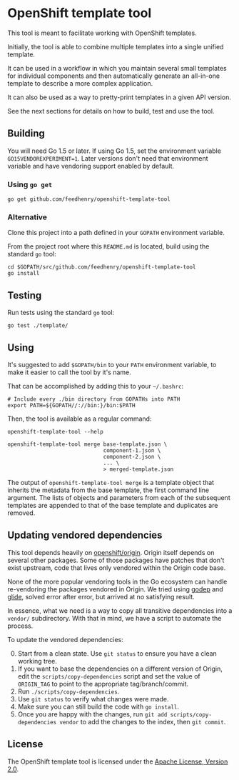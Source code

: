 # OpenShift template tool

This tool is meant to facilitate working with OpenShift templates.

Initially, the tool is able to combine multiple templates into a single unified
template.

It can be used in a workflow in which you maintain several small templates for
individual components and then automatically generate an all-in-one template to
describe a more complex application.

It can also be used as a way to pretty-print templates in a given API version.

See the next sections for details on how to build, test and use the tool.

## Building

You will need Go 1.5 or later. If using Go 1.5, set the environment variable
`GO15VENDOREXPERIMENT=1`. Later versions don't need that environment variable
and have vendoring support enabled by default.

### Using `go get`

```
go get github.com/feedhenry/openshift-template-tool
```

### Alternative

Clone this project into a path defined in your `GOPATH` environment variable.

From the project root where this `README.md` is located, build using the
standard `go` tool:

```
cd $GOPATH/src/github.com/feedhenry/openshift-template-tool
go install
```

## Testing

Run tests using the standard `go` tool:

```
go test ./template/
```

## Using

It's suggested to add `$GOPATH/bin` to your `PATH` environment variable, to make
it easier to call the tool by it's name.

That can be accomplished by adding this to your `~/.bashrc`:

```
# Include every ./bin directory from GOPATHs into PATH
export PATH=${GOPATH//://bin:}/bin:$PATH
```

Then, the tool is available as a regular command:

```
openshift-template-tool --help

openshift-template-tool merge base-template.json \
                              component-1.json \
                              component-2.json \
                              ... \
                              > merged-template.json
```

The output of `openshift-template-tool merge` is a template object that inherits
the metadata from the base template, the first command line argument. The lists
of objects and parameters from each of the subsequent templates are appended to
that of the base template and duplicates are removed.

## Updating vendored dependencies

This tool depends heavily on
[openshift/origin](https://github.com/openshift/origin). Origin itself depends
on several other packages. Some of those packages have patches that don't exist
upstream, code that lives only vendored within the Origin code base.

None of the more popular vendoring tools in the Go ecosystem can handle
re-vendoring the packages vendored in Origin. We tried using
[godep](https://github.com/tools/godep) and
[glide](https://github.com/Masterminds/glide), solved error after error, but
arrived at no satisfying result.

In essence, what we need is a way to copy all transitive dependencies into a
`vendor/` subdirectory. With that in mind, we have a script to automate the
process.

To update the vendored dependencies:

0. Start from a clean state. Use `git status` to ensure you have a clean
   working tree.
1. If you want to base the dependencies on a different version of Origin, edit
   the `scripts/copy-dependencies` script and set the value of `ORIGIN_TAG` to
   point to the appropriate tag/branch/commit.
2. Run `./scripts/copy-dependencies`.
3. Use `git status` to verify what changes were made.
4. Make sure you can still build the code with `go install`.
5. Once you are happy with the changes, run `git add scripts/copy-dependencies
   vendor` to add the changes to the index, then `git commit`.

## License

The OpenShift template tool is licensed under the [Apache License, Version 2.0](http://www.apache.org/licenses/).
